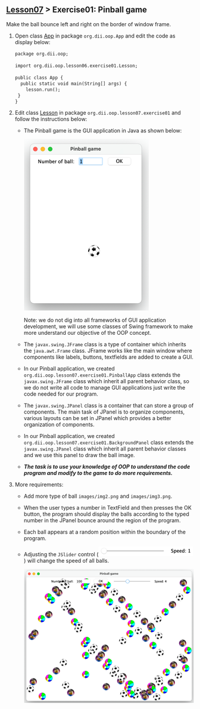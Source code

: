 ## [Lesson07](index.md) > Exercise01: Pinball game

Make the ball bounce left and right on the border of window frame.

1. Open class [App](../../app/src/main/java/org/dii/oop/App.java) in package `org.dii.oop.App` and edit the code as display below: 
   ```
   package org.dii.oop;

   import org.dii.oop.lesson06.exercise01.Lesson;

   public class App {
     public static void main(String[] args) {
       lesson.run();
    }
   }
   ```

2. Edit class [Lesson](../../app/src/main/java/org/dii/oop/lesson07/exercise01/Lesson.java) in package `org.dii.oop.lesson07.exercise01` and follow the instructions below:
   - The Pinball game is the GUI application in Java as shown below: 
     
     ![img_1.png](img1.png)

     Note: we do not dig into all frameworks of GUI application development, we will use some classes of Swing framework to make more understand our objective of the OOP concept.
   - The `javax.swing.JFrame` class is a type of container which inherits the `java.awt.Frame` class. JFrame works like the main window where components like labels, buttons, textfields are added to create a GUI.
   - In our Pinball application, we created `org.dii.oop.lesson07.exercise01.PinballApp` class extends the `javax.swing.JFrame` class which inherit all parent behavior class, so we do not write all code to manage GUI applications just write the code needed for our program.
   - The `javax.swing.JPanel` class is a container that can store a group of components. The main task of JPanel is to organize components, various layouts can be set in JPanel which provides a better organization of components.
   - In our Pinball application, we created `org.dii.oop.lesson07.exercise01.BackgroundPanel` class extends the `javax.swing.JPanel` class which inherit all parent behavior classes and we use this panel to draw the ball image. 
   - **_The task is to use your knowledge of OOP to understand the code program and modify to the game to do more requirements._**

3. More requirements:
   - Add more type of ball `images/img2.png` and `images/img3.png`.
   - When the user types a number in TextField and then presses the OK button, the program should display the balls according to the typed number in the JPanel bounce around the region of the program.
   - Each ball appears at a random position within the boundary of the program.
   - Adjusting the `JSlider` control (![img.png](img.png)) will change the speed of all balls.

     ![img2.png](img2.png)
   